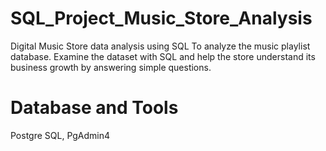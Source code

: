 # SQL_Project_Music_Store_Analysis
Digital Music Store data analysis using SQL
To analyze the music playlist database. Examine the dataset with SQL and help the store understand its business growth by answering simple questions.
# Database and Tools
Postgre SQL,
PgAdmin4
